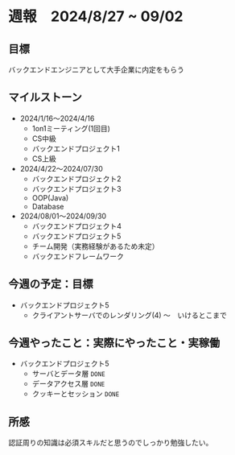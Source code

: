 # 週報　2024/8/27 ~ 09/02

## 目標
バックエンドエンジニアとして大手企業に内定をもらう

## マイルストーン
- 2024/1/16〜2024/4/16
    - 1on1ミーティング(1回目)
    - CS中級
    - バックエンドプロジェクト1
    - CS上級
- 2024/4/22〜2024/07/30
   - バックエンドプロジェクト2
   - バックエンドプロジェクト3
   - OOP(Java)
   - Database
- 2024/08/01〜2024/09/30
    - バックエンドプロジェクト4
    - バックエンドプロジェクト5
    - チーム開発（実務経験があるため未定）
    - バックエンドフレームワーク

## 今週の予定：目標
- バックエンドプロジェクト5
  - クライアントサーバでのレンダリング(4) 〜　いけるとこまで
  
## 今週やったこと：実際にやったこと・実稼働
- バックエンドプロジェクト5
  - サーバとデータ層 `DONE`
  - データアクセス層 `DONE`
  - クッキーとセッション `DONE`
  
## 所感
認証周りの知識は必須スキルだと思うのでしっかり勉強したい。
